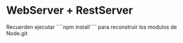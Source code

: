 # WebServer + RestServer

Recuerden ejecutar ´´´´npm install´´´´ para reconstruir los modulos de Node.git 
